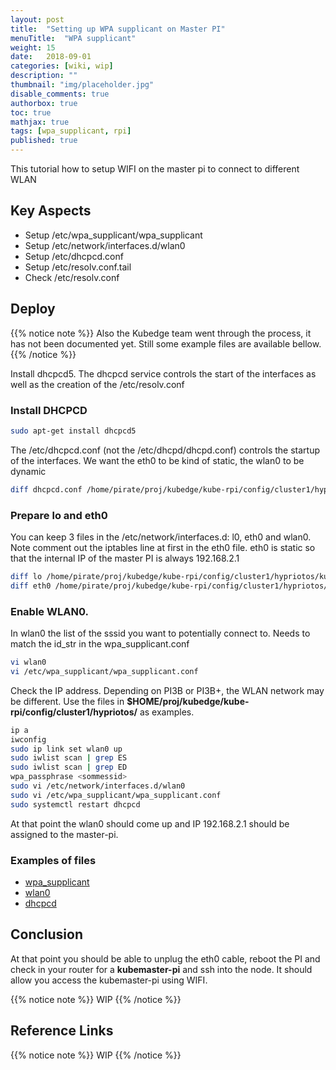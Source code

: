 ```yaml
---
layout: post
title:  "Setting up WPA supplicant on Master PI"
menuTitle:  "WPA supplicant"
weight: 15
date:   2018-09-01
categories: [wiki, wip]
description: ""
thumbnail: "img/placeholder.jpg"
disable_comments: true
authorbox: true
toc: true
mathjax: true
tags: [wpa_supplicant, rpi]
published: true
---
```


This tutorial how to setup WIFI on the master pi to connect to different WLAN

<!--more-->

## Key Aspects

- Setup /etc/wpa_supplicant/wpa_supplicant
- Setup /etc/network/interfaces.d/wlan0
- Setup /etc/dhcpcd.conf
- Setup /etc/resolv.conf.tail
- Check /etc/resolv.conf

## Deploy

{{% notice note %}}
Also the Kubedge team went through the process, it has not been documented yet. Still some example files are available bellow.
{{% /notice %}}

Install dhcpcd5. The dhcpcd service controls the start of the interfaces as well as the creation of the /etc/resolv.conf

### Install DHCPCD

```bash
sudo apt-get install dhcpcd5
```

The /etc/dhcpcd.conf (not the /etc/dhcpd/dhcpd.conf) controls the startup of the interfaces. We want the eth0 to be kind of static, the wlan0 to be dynamic

```bash
diff dhcpcd.conf /home/pirate/proj/kubedge/kube-rpi/config/cluster1/hypriotos/kubemaster-pi/etc/dhcpcd.conf
```

### Prepare lo and eth0

You can keep 3 files in the /etc/network/interfaces.d: l0, eth0 and wlan0.
Note comment out the iptables line at first in the eth0 file. eth0 is static so that the internal IP of the master PI is always 192.168.2.1

```bash
diff lo /home/pirate/proj/kubedge/kube-rpi/config/cluster1/hypriotos/kubemaster-pi/etc/network/interfaces.d/lo
diff eth0 /home/pirate/proj/kubedge/kube-rpi/config/cluster1/hypriotos/kubemaster-pi/etc/network/interfaces.d/eth0
```

### Enable WLAN0.

In wlan0 the list of the sssid you want to potentially connect to. Needs to match the id_str in the wpa_supplicant.conf
```bash
vi wlan0
vi /etc/wpa_supplicant/wpa_supplicant.conf
```

Check the IP address. Depending on PI3B or PI3B+, the WLAN network may be different.
Use the files in **$HOME/proj/kubedge/kube-rpi/config/cluster1/hypriotos/** as examples.

```bash
ip a
iwconfig
sudo ip link set wlan0 up
sudo iwlist scan | grep ES
sudo iwlist scan | grep ED
wpa_passphrase <sommessid>
sudo vi /etc/network/interfaces.d/wlan0
sudo vi /etc/wpa_supplicant/wpa_supplicant.conf
sudo systemctl restart dhcpcd 
```
At that point the wlan0 should come up and IP 192.168.2.1 should be assigned to the master-pi.

### Examples of files

- [wpa_supplicant](https://github.com/kubedge/kube-rpi/blob/master/config/cluster1/hypriotos/kubemaster-pi/etc/wpa_supplicant/wpa_supplicant.conf)
- [wlan0](https://github.com/kubedge/kube-rpi/blob/master/config/cluster1/hypriotos/kubemaster-pi/etc/network/interfaces.d/wlan0)
- [dhcpcd](https://github.com/kubedge/kube-rpi/blob/master/config/cluster1/hypriotos/kubemaster-pi/etc/dhcpcd.conf)

## Conclusion

At that point you should be able to unplug the eth0 cable, reboot the PI and check in your router for a **kubemaster-pi** and ssh into the node.
It should allow you access the kubemaster-pi using WIFI.

{{% notice note %}}
WIP
{{% /notice %}}

## Reference Links

{{% notice note %}}
WIP
{{% /notice %}}
